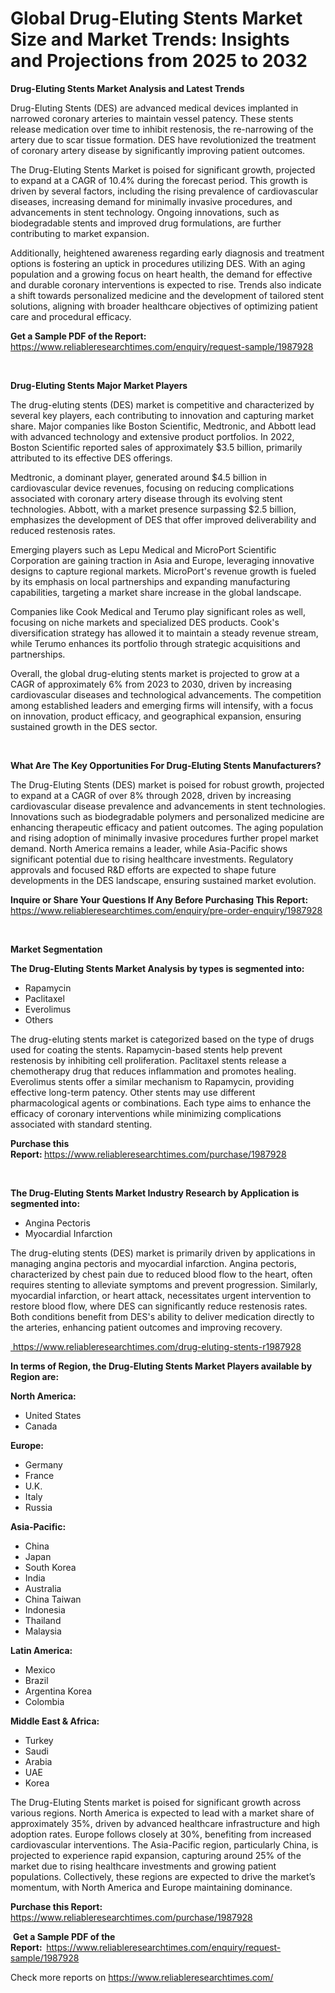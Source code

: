 <p><h1>Global Drug-Eluting Stents Market Size and Market Trends: Insights and Projections from 2025 to 2032</h1></p><p><strong>Drug-Eluting Stents Market Analysis and Latest Trends</strong></p>
<p><p>Drug-Eluting Stents (DES) are advanced medical devices implanted in narrowed coronary arteries to maintain vessel patency. These stents release medication over time to inhibit restenosis, the re-narrowing of the artery due to scar tissue formation. DES have revolutionized the treatment of coronary artery disease by significantly improving patient outcomes.</p><p>The Drug-Eluting Stents Market is poised for significant growth, projected to expand at a CAGR of 10.4% during the forecast period. This growth is driven by several factors, including the rising prevalence of cardiovascular diseases, increasing demand for minimally invasive procedures, and advancements in stent technology. Ongoing innovations, such as biodegradable stents and improved drug formulations, are further contributing to market expansion. </p><p>Additionally, heightened awareness regarding early diagnosis and treatment options is fostering an uptick in procedures utilizing DES. With an aging population and a growing focus on heart health, the demand for effective and durable coronary interventions is expected to rise. Trends also indicate a shift towards personalized medicine and the development of tailored stent solutions, aligning with broader healthcare objectives of optimizing patient care and procedural efficacy.</p></p>
<p><strong>Get a Sample PDF of the Report:&nbsp;</strong> <a href="https://www.reliableresearchtimes.com/enquiry/request-sample/1987928?utm_campaign=2958&utm_medium=2&utm_source=Github&utm_content=ia&utm_term=05032025&utm_id=drug-eluting-stents">https://www.reliableresearchtimes.com/enquiry/request-sample/1987928</a></p>
<p>&nbsp;</p>
<p><strong>Drug-Eluting Stents Major Market Players</strong></p>
<p><p>The drug-eluting stents (DES) market is competitive and characterized by several key players, each contributing to innovation and capturing market share. Major companies like Boston Scientific, Medtronic, and Abbott lead with advanced technology and extensive product portfolios. In 2022, Boston Scientific reported sales of approximately $3.5 billion, primarily attributed to its effective DES offerings.</p><p>Medtronic, a dominant player, generated around $4.5 billion in cardiovascular device revenues, focusing on reducing complications associated with coronary artery disease through its evolving stent technologies. Abbott, with a market presence surpassing $2.5 billion, emphasizes the development of DES that offer improved deliverability and reduced restenosis rates.</p><p>Emerging players such as Lepu Medical and MicroPort Scientific Corporation are gaining traction in Asia and Europe, leveraging innovative designs to capture regional markets. MicroPort's revenue growth is fueled by its emphasis on local partnerships and expanding manufacturing capabilities, targeting a market share increase in the global landscape.</p><p>Companies like Cook Medical and Terumo play significant roles as well, focusing on niche markets and specialized DES products. Cook's diversification strategy has allowed it to maintain a steady revenue stream, while Terumo enhances its portfolio through strategic acquisitions and partnerships.</p><p>Overall, the global drug-eluting stents market is projected to grow at a CAGR of approximately 6% from 2023 to 2030, driven by increasing cardiovascular diseases and technological advancements. The competition among established leaders and emerging firms will intensify, with a focus on innovation, product efficacy, and geographical expansion, ensuring sustained growth in the DES sector.</p></p>
<p>&nbsp;</p>
<p><strong>What Are The Key Opportunities For Drug-Eluting Stents Manufacturers?</strong></p>
<p><p>The Drug-Eluting Stents (DES) market is poised for robust growth, projected to expand at a CAGR of over 8% through 2028, driven by increasing cardiovascular disease prevalence and advancements in stent technologies. Innovations such as biodegradable polymers and personalized medicine are enhancing therapeutic efficacy and patient outcomes. The aging population and rising adoption of minimally invasive procedures further propel market demand. North America remains a leader, while Asia-Pacific shows significant potential due to rising healthcare investments. Regulatory approvals and focused R&D efforts are expected to shape future developments in the DES landscape, ensuring sustained market evolution.</p></p>
<p><strong>Inquire or Share Your Questions If Any Before Purchasing This Report:</strong> <a href="https://www.reliableresearchtimes.com/enquiry/pre-order-enquiry/1987928?utm_campaign=2958&utm_medium=2&utm_source=Github&utm_content=ia&utm_term=05032025&utm_id=drug-eluting-stents">https://www.reliableresearchtimes.com/enquiry/pre-order-enquiry/1987928</a></p>
<p>&nbsp;</p>
<p><strong>Market Segmentation</strong></p>
<p><strong>The Drug-Eluting Stents Market Analysis by types is segmented into:</strong></p>
<p><ul><li>Rapamycin</li><li>Paclitaxel</li><li>Everolimus</li><li>Others</li></ul></p>
<p><p>The drug-eluting stents market is categorized based on the type of drugs used for coating the stents. Rapamycin-based stents help prevent restenosis by inhibiting cell proliferation. Paclitaxel stents release a chemotherapy drug that reduces inflammation and promotes healing. Everolimus stents offer a similar mechanism to Rapamycin, providing effective long-term patency. Other stents may use different pharmacological agents or combinations. Each type aims to enhance the efficacy of coronary interventions while minimizing complications associated with standard stenting.</p></p>
<p><strong>Purchase this Report:&nbsp;</strong><a href="https://www.reliableresearchtimes.com/purchase/1987928?utm_campaign=2958&utm_medium=2&utm_source=Github&utm_content=ia&utm_term=05032025&utm_id=drug-eluting-stents">https://www.reliableresearchtimes.com/purchase/1987928</a></p>
<p>&nbsp;</p>
<p><strong>The Drug-Eluting Stents Market Industry Research by Application is segmented into:</strong></p>
<p><ul><li>Angina Pectoris</li><li>Myocardial Infarction</li></ul></p>
<p><p>The drug-eluting stents (DES) market is primarily driven by applications in managing angina pectoris and myocardial infarction. Angina pectoris, characterized by chest pain due to reduced blood flow to the heart, often requires stenting to alleviate symptoms and prevent progression. Similarly, myocardial infarction, or heart attack, necessitates urgent intervention to restore blood flow, where DES can significantly reduce restenosis rates. Both conditions benefit from DES's ability to deliver medication directly to the arteries, enhancing patient outcomes and improving recovery.</p></p>
<p><a href="https://www.reliableresearchtimes.com/drug-eluting-stents-r1987928?utm_campaign=2958&utm_medium=2&utm_source=Github&utm_content=ia&utm_term=05032025&utm_id=drug-eluting-stents">&nbsp;https://www.reliableresearchtimes.com/drug-eluting-stents-r1987928</a></p>
<p><strong>In terms of Region, the Drug-Eluting Stents Market Players available by Region are:</strong></p>
<p>
    <p> <strong> North America: </strong>
        <ul>
            <li>United States</li>
            <li>Canada</li>
        </ul>
        </p> 
    <p> <strong> Europe: </strong>
        <ul>
            <li>Germany</li>
            <li>France</li>
            <li>U.K.</li>
            <li>Italy</li>
            <li>Russia</li>
        </ul>
        </p> 
    <p> <strong> Asia-Pacific: </strong>
        <ul>
            <li>China</li>
            <li>Japan</li>
            <li>South Korea</li>
            <li>India</li>
            <li>Australia</li>
            <li>China Taiwan</li>
            <li>Indonesia</li>
            <li>Thailand</li>
            <li>Malaysia</li>
        </ul>
        </p> 
    <p> <strong> Latin America: </strong>
        <ul>
            <li>Mexico</li>
            <li>Brazil</li>
            <li>Argentina Korea</li>
            <li>Colombia</li>
        </ul>
        </p> 
    <p> <strong> Middle East & Africa: </strong>
        <ul>
            <li>Turkey</li>
            <li>Saudi</li>
            <li>Arabia</li>
            <li>UAE</li>
            <li>Korea</li>
        </ul>
    </p>
    </p>
<p><p>The Drug-Eluting Stents market is poised for significant growth across various regions. North America is expected to lead with a market share of approximately 35%, driven by advanced healthcare infrastructure and high adoption rates. Europe follows closely at 30%, benefiting from increased cardiovascular interventions. The Asia-Pacific region, particularly China, is projected to experience rapid expansion, capturing around 25% of the market due to rising healthcare investments and growing patient populations. Collectively, these regions are expected to drive the market’s momentum, with North America and Europe maintaining dominance.</p></p>
<p><strong>Purchase this Report: </strong><a href="https://www.reliableresearchtimes.com/purchase/1987928?utm_campaign=2958&utm_medium=2&utm_source=Github&utm_content=ia&utm_term=05032025&utm_id=drug-eluting-stents">https://www.reliableresearchtimes.com/purchase/1987928</a></p>
<p>&nbsp;<strong>Get a Sample PDF of the Report:&nbsp;&nbsp;</strong><a href="https://www.reliableresearchtimes.com/enquiry/request-sample/1987928?utm_campaign=2958&utm_medium=2&utm_source=Github&utm_content=ia&utm_term=05032025&utm_id=drug-eluting-stents">https://www.reliableresearchtimes.com/enquiry/request-sample/1987928</a></p>
<p><strong></strong></p>
<p>Check more reports on <a href="https://www.reliableresearchtimes.com/?utm_campaign=2958&utm_medium=2&utm_source=Github&utm_content=ia&utm_term=05032025&utm_id=drug-eluting-stents">https://www.reliableresearchtimes.com/</a></p>